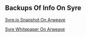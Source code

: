 ## Backups Of Info On Syre

[Syre.io Snapshot On Arweave](https://arweave.net/pz3cE6t_4SECjFmbA3-zSv-zN34hH8w01aijAdsKEE0)

[Syre Whitepaper On Arweave](https://arweave.net/isjLutfqTrbpMHAvUCJX3RTP1Am-sl2HhE-2nRKToHE)
